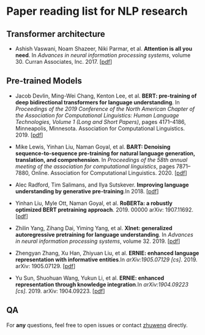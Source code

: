 # Paper reading list for NLP research

## Transformer architecture

- Ashish Vaswani, Noam Shazeer, Niki Parmar, et al. **Attention is all you need**. In *Advances in neural information processing systems*, volume 30. Curran Associates, Inc. 2017. [[pdf](https://doi.org/10/gpnmtv)]

## Pre-trained Models

- Jacob Devlin, Ming-Wei Chang, Kenton Lee, et al. **BERT: pre-training of deep bidirectional transformers for language understanding**. In *Proceedings of the 2019 Conference of the North American Chapter of the Association for Computational Linguistics: Human Language Technologies, Volume 1 (Long and Short Papers)*, pages 4171–4186, Minneapolis, Minnesota. Association for Computational Linguistics. 2019. [[pdf](https://doi.org/10/ggbwf6)]

- Mike Lewis, Yinhan Liu, Naman Goyal, et al. **BART: Denoising sequence-to-sequence pre-training for natural language generation, translation, and comprehension**. In *Proceedings of the 58th annual meeting of the association for computational linguistics*, pages 7871–7880, Online. Association for Computational Linguistics. 2020. [[pdf](https://doi.org/10.18653/v1/2020.acl-main.703)]

- Alec Radford, Tim Salimans, and Ilya Sutskever. **Improving language understanding by generative pre-training**.In 2018. [[pdf](https://s3-us-west-2.amazonaws.com/openai-assets/research-covers/language-unsupervised/language_understanding_paper.pdf)]

- Yinhan Liu, Myle Ott, Naman Goyal, et al. **RoBERTa: a robustly optimized BERT pretraining approach**. 2019. 00000 
arXiv: 1907.11692. [[pdf](http://arxiv.org/abs/1907.11692)]

- Zhilin Yang, Zihang Dai, Yiming Yang, et al. **Xlnet: generalized autoregressive pretraining for language understanding**. In *Advances in neural information processing systems*, volume 32. 2019. [[pdf](http://papers.nips.cc/paper/8812-xlnet-generalizedautoregressive-pretraining-for-language-understanding.pdf)]

- Zhengyan Zhang, Xu Han, Zhiyuan Liu, et al. **ERNIE: enhanced language representation with informative entities**.In *arXiv:1905.07129 [cs]*. 2019. arXiv: 1905.07129. [[pdf](http://arxiv.org/abs/1905.07129)]

- Yu Sun, Shuohuan Wang, Yukun Li, et al. **ERNIE: enhanced representation through knowledge integration**.In *arXiv:1904.09223 [cs]*. 2019. arXiv: 1904.09223. [[pdf](http://arxiv.org/abs/1904.09223)]


## QA

For **any** questions, feel free to open issues or contact [zhuwenq](https://github.com/Leonezz) directly.